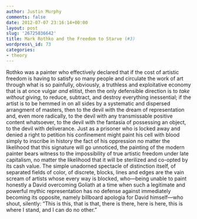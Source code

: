 ```yaml
---
author: Justin Murphy
comments: false
date: 2012-07-07 23:16:14+00:00
layout: post
slug: '26725036642'
title: Mark Rothko and the Freedom to Starve (#3)
wordpress\_id: 73
categories:
- theory
---
```


Rothko was a painter who effectively declared that if the cost of artistic freedom is having to satisfy so many people and circulate the work of art through what is so painfully, obviously, a truthless and exploitative economy that is at once vulgar _and_ elitist, then the only defensible direction is to _take without giving_, to reduce, subtract, and destroy everything inessential; if the artist is to be hemmed in on all sides by a systematic and dispersed arrangment of masters, then to the devil with the dream of representation and, even more radically, to the devil with any transmissable positive content whatsoever, to the devil with the fantasia of possessing an object, to the devil with deliverance. Just as a prisoner who is locked away and denied a right to petition his confinement might paint his cell with blood simply to inscribe in history the fact of his oppression no matter the likelihood that this signature will go unnoticed, the painting of the modern painter bears witness to the impossibility of true artistic freedom under late capitalism, no matter the likelihood that it will be sterilized and co-opted by its cash value. The simple unadorned spectacle of distinction itself, of separated fields of color, of discrete, blocks, lines and edges are the vain scream of artists whose every way is blocked, who—being unable to paint honestly a David overcoming Goliath at a time when such a legitimate and powerful mythic representation has no defense against immediately becoming its opposite, namely billboard apologia for David himself—who shout, silently: “This is this, that is that, there is there, here is here, this is where I stand, and I can do no other.”